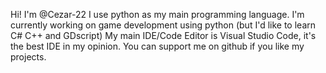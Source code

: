 Hi! I'm @Cezar-22
I use python as my main programming language.
I'm currently working on game development using python (but I'd like to learn C# C++ and GDscript)
My main IDE/Code Editor is Visual Studio Code, it's the best IDE in my opinion.
You can support me on github if you like my projects.
